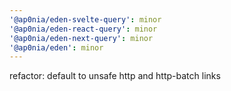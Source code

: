 ```yaml
---
'@ap0nia/eden-svelte-query': minor
'@ap0nia/eden-react-query': minor
'@ap0nia/eden-next-query': minor
'@ap0nia/eden': minor
---
```


refactor: default to unsafe http and http-batch links
